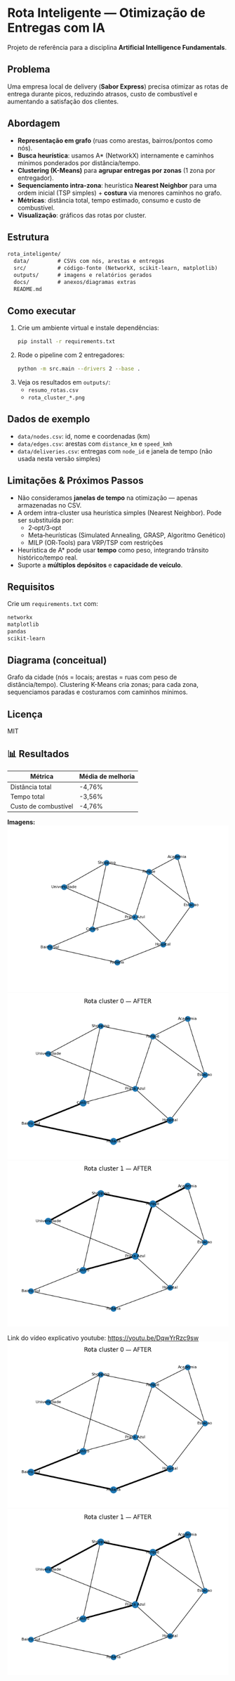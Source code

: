 
# Rota Inteligente — Otimização de Entregas com IA

Projeto de referência para a disciplina **Artificial Intelligence Fundamentals**.

## Problema
Uma empresa local de delivery (**Sabor Express**) precisa otimizar as rotas de entrega durante picos, reduzindo atrasos, custo de combustível e aumentando a satisfação dos clientes.

## Abordagem
- **Representação em grafo** (ruas como arestas, bairros/pontos como nós).
- **Busca heurística**: usamos A* (NetworkX) internamente e caminhos mínimos ponderados por distância/tempo.
- **Clustering (K-Means)** para **agrupar entregas por zonas** (1 zona por entregador).
- **Sequenciamento intra-zona**: heurística **Nearest Neighbor** para uma ordem inicial (TSP simples) + **costura** via menores caminhos no grafo.
- **Métricas**: distância total, tempo estimado, consumo e custo de combustível.
- **Visualização**: gráficos das rotas por cluster.

## Estrutura
```
rota_inteligente/
  data/         # CSVs com nós, arestas e entregas
  src/          # código-fonte (NetworkX, scikit-learn, matplotlib)
  outputs/      # imagens e relatórios gerados
  docs/         # anexos/diagramas extras
  README.md
```

## Como executar
1. Crie um ambiente virtual e instale dependências:
   ```bash
   pip install -r requirements.txt
   ```
2. Rode o pipeline com 2 entregadores:
   ```bash
   python -m src.main --drivers 2 --base .
   ```
3. Veja os resultados em `outputs/`:
   - `resumo_rotas.csv`
   - `rota_cluster_*.png`

## Dados de exemplo
- `data/nodes.csv`: id, nome e coordenadas (km)
- `data/edges.csv`: arestas com `distance_km` e `speed_kmh`
- `data/deliveries.csv`: entregas com `node_id` e janela de tempo (não usada nesta versão simples)

## Limitações & Próximos Passos
- Não consideramos **janelas de tempo** na otimização — apenas armazenadas no CSV.
- A ordem intra-cluster usa heurística simples (Nearest Neighbor). Pode ser substituída por:
  - 2‑opt/3‑opt
  - Meta‑heurísticas (Simulated Annealing, GRASP, Algoritmo Genético)
  - MILP (OR‑Tools) para VRP/TSP com restrições
- Heurística de A* pode usar **tempo** como peso, integrando trânsito histórico/tempo real.
- Suporte a **múltiplos depósitos** e **capacidade de veículo**.

## Requisitos
Crie um `requirements.txt` com:
```
networkx
matplotlib
pandas
scikit-learn
```

## Diagrama (conceitual)
Grafo da cidade (nós = locais; arestas = ruas com peso de distância/tempo). Clustering K-Means cria zonas; para cada zona, sequenciamos paradas e costuramos com caminhos mínimos.

## Licença
MIT


## 📊 Resultados

| Métrica | Média de melhoria |
|----------|------------------|
| Distância total | -4,76% |
| Tempo total | -3,56% |
| Custo de combustível | -4,76% |

**Imagens:**
![Diagrama do Grafo](outputs/diagrama_grafo.png)
![Rota Cluster 0](outputs/rota_cluster_0_after.png)
![Rota Cluster 1](outputs/rota_cluster_1_after.png)



Link do vídeo explicativo youtube: https://youtu.be/DqwYrRzc9sw
![Rota Cluster 0](outputs/rota_cluster_0_after.png)
![Rota Cluster 1](outputs/rota_cluster_1_after.png)
